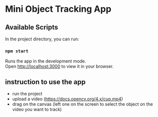 # Mini Object Tracking App

## Available Scripts

In the project directory, you can run:

### `npm start`

Runs the app in the development mode.\
Open [http://localhost:3000](http://localhost:3000) to view it in your browser.

## instruction to use the app

- run the project
- upload a video (https://docs.opencv.org/4.x/cup.mp4)
- drag on the canvas (left one on the screen to select the object on the video you want to track)
